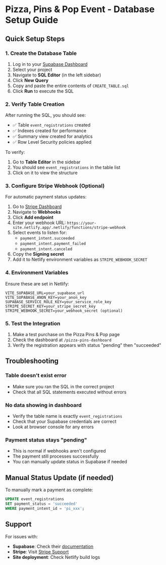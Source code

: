  # Pizza, Pins & Pop Event - Database Setup Guide

## Quick Setup Steps

### 1. Create the Database Table

1. Log in to your [Supabase Dashboard](https://supabase.com/dashboard)
2. Select your project
3. Navigate to **SQL Editor** (in the left sidebar)
4. Click **New Query**
5. Copy and paste the entire contents of `CREATE_TABLE.sql`
6. Click **Run** to execute the SQL

### 2. Verify Table Creation

After running the SQL, you should see:
- ✅ Table `event_registrations` created
- ✅ Indexes created for performance
- ✅ Summary view created for analytics
- ✅ Row Level Security policies applied

To verify:
1. Go to **Table Editor** in the sidebar
2. You should see `event_registrations` in the table list
3. Click on it to view the structure

### 3. Configure Stripe Webhook (Optional)

For automatic payment status updates:

1. Go to [Stripe Dashboard](https://dashboard.stripe.com)
2. Navigate to **Webhooks**
3. Click **Add endpoint**
4. Enter your webhook URL: `https://your-site.netlify.app/.netlify/functions/stripe-webhook`
5. Select events to listen for:
   - `payment_intent.succeeded`
   - `payment_intent.payment_failed`
   - `payment_intent.canceled`
6. Copy the **Signing secret**
7. Add it to Netlify environment variables as `STRIPE_WEBHOOK_SECRET`

### 4. Environment Variables

Ensure these are set in Netlify:

```
VITE_SUPABASE_URL=your_supabase_url
VITE_SUPABASE_ANON_KEY=your_anon_key
SUPABASE_SERVICE_ROLE_KEY=your_service_role_key
STRIPE_SECRET_KEY=your_stripe_secret_key
STRIPE_WEBHOOK_SECRET=your_webhook_secret (optional)
```

### 5. Test the Integration

1. Make a test purchase on the Pizza Pins & Pop page
2. Check the dashboard at `/pizza-pins-dashboard`
3. Verify the registration appears with status "pending" then "succeeded"

## Troubleshooting

### Table doesn't exist error
- Make sure you ran the SQL in the correct project
- Check that all SQL statements executed without errors

### No data showing in dashboard
- Verify the table name is exactly `event_registrations`
- Check that your Supabase credentials are correct
- Look at browser console for any errors

### Payment status stays "pending"
- This is normal if webhooks aren't configured
- The payment still processes successfully
- You can manually update status in Supabase if needed

## Manual Status Update (if needed)

To manually mark a payment as complete:

```sql
UPDATE event_registrations 
SET payment_status = 'succeeded'
WHERE payment_intent_id = 'pi_xxx';
```

## Support

For issues with:
- **Supabase**: Check their [documentation](https://supabase.com/docs)
- **Stripe**: Visit [Stripe Support](https://stripe.com/support)
- **Site deployment**: Check Netlify build logs